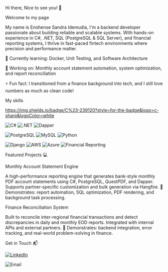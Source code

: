 Hi there, Nice to see you! 👋


Welcome to my page

My name is Enohense Sandra Idemudia, I'm a backend developer passionate about building reliable and scalable systems. With hands-on experience in C#, .NET, SQL (PostgreSQL & SQL Server), and financial reporting systems, I thrive in fast-paced fintech environments where precision and performance matter.

🌱 Currently learning: Docker, Unit Testing, and Software Architecture

🔭 Working on: Monthly account statement automation, system optimization, and report reconciliation

⚡ Fun fact: I transitioned from a finance background into tech, and I still love numbers as much as clean code!

My skills

https://img.shields.io/badge/C%23-239120?style=for-the-badge&logo=c-sharp&logoColor=white






![C#](https://img.shields.io/badge/C%23-239120?style=for-the-badge&logo=c-sharp&logoColor=white)
![.NET](https://img.shields.io/badge/.NET-512BD4?style=flat-square&logo=dotnet&logoColor=white)
![Dapper](https://img.shields.io/badge/Dapper-00599C?style=flat-square)

![PostgreSQL](https://img.shields.io/badge/PostgreSQL-336791?style=flat-square&logo=postgresql&logoColor=white)
![MySQL](https://img.shields.io/badge/MySQL-4479A1?style=flat-square&logo=mysql&logoColor=white)
![Python](https://img.shields.io/badge/Python-3776AB?style=flat-square&logo=python&logoColor=white)

![Django](https://img.shields.io/badge/Django-092E20?style=flat-square&logo=django&logoColor=white)
![AWS](https://img.shields.io/badge/AWS-FF9900?style=flat-square&logo=amazon-aws&logoColor=black)
![Azure](https://img.shields.io/badge/Azure-0078D4?style=flat-square&logo=microsoft-azure&logoColor=white)
![Financial Reporting](https://img.shields.io/badge/Financial_Reporting-4B8BBE?style=flat-square&logo=powerbi&logoColor=white)

Featured Projects 💻

Monthly Account Statement Engine

A high-performance reporting engine that generates bank-style monthly PDF account statements using C#, PostgreSQL, QuestPDF, and Dapper. Supports partner-specific customization and bulk generation via Hangfire.
📌 Demonstrates: report automation, SQL optimization, PDF rendering, and background task processing.

Finance Reconciliation System

Built to reconcile inter-regional financial transactions and detect discrepancies in daily and monthly EOD reports. Integrated with internal APIs and external partners.
📌 Demonstrates: backend integration, error tracking, and real-world problem-solving in finance.

Get in Touch 📬

[![LinkedIn](https://img.shields.io/badge/LinkedIn-Connect-blue?style=flat-square&logo=linkedin)](https://linkedin.com/in/enohense-idemudia-b645941b4?utm_source=share&utm_campaign=share_via&utm_content=profile&utm_medium=android_app)

![Email](https://img.shields.io/badge/Email-williamssandra803@gmail.com-blue?style=flat-square&logo=gmail)


